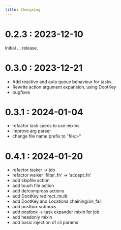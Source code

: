 ```yaml
---
title: ChangeLog
---
```



# 0.2.3 : 2023-12-10
Initial ... release.

# 0.3.0 : 2023-12-21
- Add reactive and auto queue behaviour for tasks.
- Rewrite action argument expansion, using DootKey
- bugfixes
# 0.3.1 : 2024-01-04
- refactor task specs to use mixins
- improve arg parser
- change file name prefix to "file:>"
# 0.4.1 : 2024-01-20
- refactor tasker -> job
- refactor walker 'filter_fn' -> 'accept_fn'
- add skipfile action
- add touch file action
- add de/compress actions
- add DootKey.redirect_multi
- add DootKey and Locations chaining/on_fail
- add postbox subboxs
- add postbox -> task expander mixin for job
- add headonly mixin
- add basic injection of cli params
